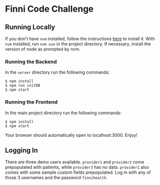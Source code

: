 # Finni Code Challenge

## Running Locally

If you don't have `nvm` installed, follow the instructions [here](https://github.com/nvm-sh/nvm#installing-and-updating) to install it.
With `nvm` installed, run `nvm use` in the project directory. If necessary, install the version of node as prompted by nvm.

### Running the Backend

In the `server` directory run the following commands:

```
$ npm install
$ npm run initDB
$ npm start
```

### Running the Frontend

In the main project directory run the following commands:

```
$ npm install
$ npm start
```

Your browser should automatically open to localhost:3000. Enjoy!

## Logging In

There are three demo users available. `provider1` and `provider2` come
prepopulated with patients, while `provider3` has no data. `provider1`
also comes with some sample custom fields prepopulated. Log in with any
of those 3 usernames and the password `finnihealth`.
